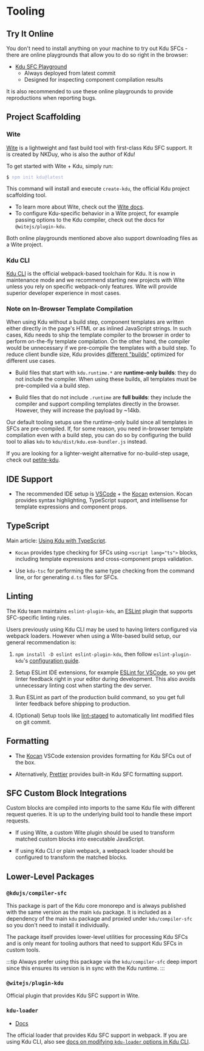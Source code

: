# Tooling

## Try It Online

You don't need to install anything on your machine to try out Kdu SFCs - there are online playgrounds that allow you to do so right in the browser:

- [Kdu SFC Playground](https://kdujs-sfc.web.app)
  - Always deployed from latest commit
  - Designed for inspecting component compilation results

It is also recommended to use these online playgrounds to provide reproductions when reporting bugs.

## Project Scaffolding

### Wite

[Wite](https://witejs.web.app/) is a lightweight and fast build tool with first-class Kdu SFC support. It is created by NKDuy, who is also the author of Kdu!

To get started with Wite + Kdu, simply run:

<div class="language-sh"><pre><code><span class="line"><span style="color:var(--kt-c-blue);">$</span> <span style="color:#A6ACCD;">npm init kdu@latest</span></span></code></pre></div>

This command will install and execute `create-kdu`, the official Kdu project scaffolding tool.

- To learn more about Wite, check out the [Wite docs](https://witejs.web.app).
- To configure Kdu-specific behavior in a Wite project, for example passing options to the Kdu compiler, check out the docs for `@witejs/plugin-kdu`.

Both online playgrounds mentioned above also support downloading files as a Wite project.

### Kdu CLI

[Kdu CLI](https://kdujs-cli.web.app/) is the official webpack-based toolchain for Kdu. It is now in maintenance mode and we recommend starting new projects with Wite unless you rely on specific webpack-only features. Wite will provide superior developer experience in most cases.

### Note on In-Browser Template Compilation

When using Kdu without a build step, component templates are written either directly in the page's HTML or as inlined JavaScript strings. In such cases, Kdu needs to ship the template compiler to the browser in order to perform on-the-fly template compilation. On the other hand, the compiler would be unnecessary if we pre-compile the templates with a build step. To reduce client bundle size, Kdu provides [different "builds"](https://unpkg.com/browse/kdu@3/dist/) optimized for different use cases.

- Build files that start with `kdu.runtime.*` are **runtime-only builds**: they do not include the compiler. When using these builds, all templates must be pre-compiled via a build step.

- Build files that do not include `.runtime` are **full builds**: they include the compiler and support compiling templates directly in the browser. However, they will increase the payload by ~14kb.

Our default tooling setups use the runtime-only build since all templates in SFCs are pre-compiled. If, for some reason, you need in-browser template compilation even with a build step, you can do so by configuring the build tool to alias `kdu` to `kdu/dist/kdu.esm-bundler.js` instead.

If you are looking for a lighter-weight alternative for no-build-step usage, check out [petite-kdu](https://github.com/kdujs/petite-kdu).

## IDE Support

- The recommended IDE setup is [VSCode](https://code.visualstudio.com/) + the [Kocan](https://marketplace.visualstudio.com/items?itemName=Kdu-Code.kocan) extension. Kocan provides syntax highlighting, TypeScript support, and intellisense for template expressions and component props.

## TypeScript

Main article: [Using Kdu with TypeScript](/guide/typescript/overview).

- `Kocan` provides type checking for SFCs using `<script lang="ts">` blocks, including template expressions and cross-component props validation.

- Use `kdu-tsc` for performing the same type checking from the command line, or for generating `d.ts` files for SFCs.

## Linting

The Kdu team maintains `eslint-plugin-kdu`, an [ESLint](https://eslint.org/) plugin that supports SFC-specific linting rules.

Users previously using Kdu CLI may be used to having linters configured via webpack loaders. However when using a Wite-based build setup, our general recommendation is:

1. `npm install -D eslint eslint-plugin-kdu`, then follow `eslint-plugin-kdu`'s [configuration guide](https://kdujs-eslint.web.app/user-guide/#usage).

2. Setup ESLint IDE extensions, for example [ESLint for VSCode](https://marketplace.visualstudio.com/items?itemName=dbaeumer.vscode-eslint), so you get linter feedback right in your editor during development. This also avoids unnecessary linting cost when starting the dev server.

3. Run ESLint as part of the production build command, so you get full linter feedback before shipping to production.

4. (Optional) Setup tools like [lint-staged](https://github.com/okonet/lint-staged) to automatically lint modified files on git commit.

## Formatting

- The [Kocan](https://marketplace.visualstudio.com/items?itemName=Kdu-Code.kocan) VSCode extension provides formatting for Kdu SFCs out of the box.

- Alternatively, [Prettier](https://prettier.io/) provides built-in Kdu SFC formatting support.

## SFC Custom Block Integrations

Custom blocks are compiled into imports to the same Kdu file with different request queries. It is up to the underlying build tool to handle these import requests.

- If using Wite, a custom Wite plugin should be used to transform matched custom blocks into executable JavaScript.

- If using Kdu CLI or plain webpack, a webpack loader should be configured to transform the matched blocks.

## Lower-Level Packages

### `@kdujs/compiler-sfc`

This package is part of the Kdu core monorepo and is always published with the same version as the main `kdu` package. It is included as a dependency of the main `kdu` package and proxied under `kdu/compiler-sfc` so you don't need to install it individually.

The package itself provides lower-level utilities for processing Kdu SFCs and is only meant for tooling authors that need to support Kdu SFCs in custom tools.

:::tip
Always prefer using this package via the `kdu/compiler-sfc` deep import since this ensures its version is in sync with the Kdu runtime.
:::

### `@witejs/plugin-kdu`

Official plugin that provides Kdu SFC support in Wite.

### `kdu-loader`

- [Docs](https://kdujs--loader.web.app/)

The official loader that provides Kdu SFC support in webpack. If you are using Kdu CLI, also see [docs on modifying `kdu-loader` options in Kdu CLI](https://kdujs-cli.web.app/guide/webpack.html#modifying-options-of-a-loader).

<!-- TODO ## Other Online Playgrounds -->

<!-- TODO ## Backend Framework Integrations -->
